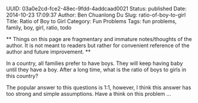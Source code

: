 UUID: 03a0e2cd-fce2-48ec-9fdd-4addcaad0021
Status: published
Date: 2014-10-23 17:09:37
Author: Ben Chuanlong Du
Slug: ratio-of-boy-to-girl
Title: Ratio of Boy to Girl
Category: Fun Problems
Tags: fun problems, family, boy, girl, ratio, todo

**
Things on this page are
fragmentary and immature notes/thoughts of the author.
It is not meant to readers
but rather for convenient reference of the author and future improvement.
**

In a country, all families prefer to have boys. 
They will keep having baby until they have a boy. 
After a long time, what is the ratio of boys to girls in this country?

The popular answer to this questions is 1:1,
however, I think this answer has too strong and simple assumptions. 
Have a think on this problem ...
